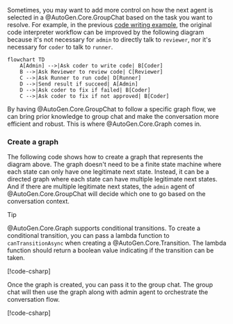 Sometimes, you may want to add more control on how the next agent is selected in a @AutoGen.Core.GroupChat based on the task you want to resolve. For example, in the previous [code writing example](./Group-chat.md), the original code interpreter workflow can be improved by the following diagram because it's not necessary for `admin` to directly talk to `reviewer`, nor it's necessary for `coder` to talk to `runner`.

```mermaid
flowchart TD
    A[Admin] -->|Ask coder to write code| B[Coder]
    B -->|Ask Reviewer to review code| C[Reviewer]
    C -->|Ask Runner to run code| D[Runner]
    D -->|Send result if succeed| A[Admin]
    D -->|Ask coder to fix if failed| B[Coder]
    C -->|Ask coder to fix if not approved| B[Coder]
```

By having @AutoGen.Core.GroupChat to follow a specific graph flow, we can bring prior knowledge to group chat and make the conversation more efficient and robust. This is where @AutoGen.Core.Graph comes in.

### Create a graph

The following code shows how to create a graph that represents the diagram above. The graph doesn't need to be a finite state machine where each state can only have one legitimate next state. Instead, it can be a directed graph where each state can have multiple legitimate next states. And if there are multiple legitimate next states, the `admin` agent of @AutoGen.Core.GroupChat will decide which one to go based on the conversation context.

> [!TIP]
> @AutoGen.Core.Graph supports conditional transitions. To create a conditional transition, you can pass a lambda function to `canTransitionAsync` when creating a @AutoGen.Core.Transition. The lambda function should return a boolean value indicating if the transition can be taken.

[!code-csharp[](../../samples/AutoGen.BasicSamples/Example07_Dynamic_GroupChat_Calculate_Fibonacci.cs?name=create_workflow)]

Once the graph is created, you can pass it to the group chat. The group chat will then use the graph along with admin agent to orchestrate the conversation flow.

[!code-csharp[](../../samples/AutoGen.BasicSamples/Example07_Dynamic_GroupChat_Calculate_Fibonacci.cs?name=create_group_chat_with_workflow)]
